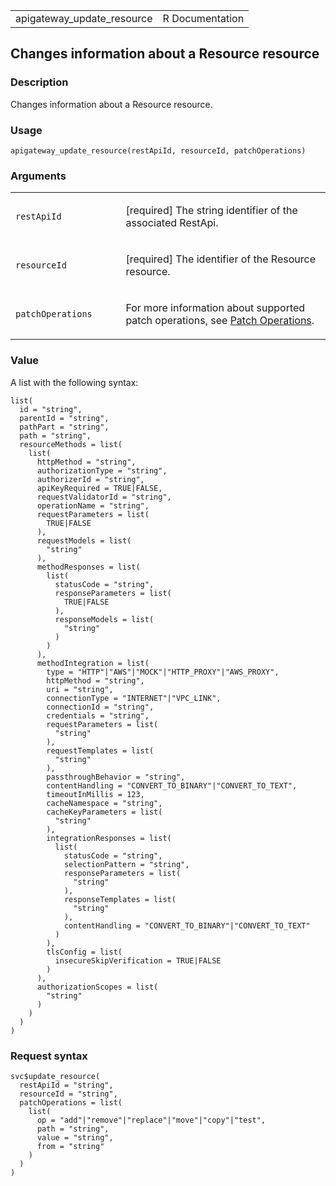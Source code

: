 <table style="width: 100%;">
<tbody>
<tr class="odd">
<td>apigateway_update_resource</td>
<td style="text-align: right;">R Documentation</td>
</tr>
</tbody>
</table>

## Changes information about a Resource resource

### Description

Changes information about a Resource resource.

### Usage

    apigateway_update_resource(restApiId, resourceId, patchOperations)

### Arguments

<table>
<colgroup>
<col style="width: 35%" />
<col style="width: 65%" />
</colgroup>
<tbody>
<tr class="odd">
<td><code
id="apigateway_update_resource_:_restApiId">restApiId</code></td>
<td><p>[required] The string identifier of the associated
RestApi.</p></td>
</tr>
<tr class="even">
<td><code
id="apigateway_update_resource_:_resourceId">resourceId</code></td>
<td><p>[required] The identifier of the Resource resource.</p></td>
</tr>
<tr class="odd">
<td><code
id="apigateway_update_resource_:_patchOperations">patchOperations</code></td>
<td><p>For more information about supported patch operations, see <a
href="https://docs.aws.amazon.com/apigateway/latest/api/patch-operations.html">Patch
Operations</a>.</p></td>
</tr>
</tbody>
</table>

### Value

A list with the following syntax:

    list(
      id = "string",
      parentId = "string",
      pathPart = "string",
      path = "string",
      resourceMethods = list(
        list(
          httpMethod = "string",
          authorizationType = "string",
          authorizerId = "string",
          apiKeyRequired = TRUE|FALSE,
          requestValidatorId = "string",
          operationName = "string",
          requestParameters = list(
            TRUE|FALSE
          ),
          requestModels = list(
            "string"
          ),
          methodResponses = list(
            list(
              statusCode = "string",
              responseParameters = list(
                TRUE|FALSE
              ),
              responseModels = list(
                "string"
              )
            )
          ),
          methodIntegration = list(
            type = "HTTP"|"AWS"|"MOCK"|"HTTP_PROXY"|"AWS_PROXY",
            httpMethod = "string",
            uri = "string",
            connectionType = "INTERNET"|"VPC_LINK",
            connectionId = "string",
            credentials = "string",
            requestParameters = list(
              "string"
            ),
            requestTemplates = list(
              "string"
            ),
            passthroughBehavior = "string",
            contentHandling = "CONVERT_TO_BINARY"|"CONVERT_TO_TEXT",
            timeoutInMillis = 123,
            cacheNamespace = "string",
            cacheKeyParameters = list(
              "string"
            ),
            integrationResponses = list(
              list(
                statusCode = "string",
                selectionPattern = "string",
                responseParameters = list(
                  "string"
                ),
                responseTemplates = list(
                  "string"
                ),
                contentHandling = "CONVERT_TO_BINARY"|"CONVERT_TO_TEXT"
              )
            ),
            tlsConfig = list(
              insecureSkipVerification = TRUE|FALSE
            )
          ),
          authorizationScopes = list(
            "string"
          )
        )
      )
    )

### Request syntax

    svc$update_resource(
      restApiId = "string",
      resourceId = "string",
      patchOperations = list(
        list(
          op = "add"|"remove"|"replace"|"move"|"copy"|"test",
          path = "string",
          value = "string",
          from = "string"
        )
      )
    )
